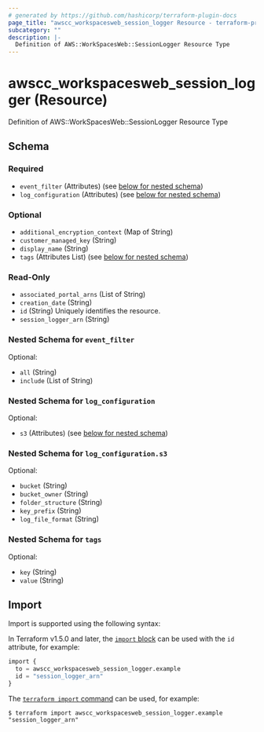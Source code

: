 ```yaml
---
# generated by https://github.com/hashicorp/terraform-plugin-docs
page_title: "awscc_workspacesweb_session_logger Resource - terraform-provider-awscc"
subcategory: ""
description: |-
  Definition of AWS::WorkSpacesWeb::SessionLogger Resource Type
---
```


# awscc_workspacesweb_session_logger (Resource)

Definition of AWS::WorkSpacesWeb::SessionLogger Resource Type



<!-- schema generated by tfplugindocs -->
## Schema

### Required

- `event_filter` (Attributes) (see [below for nested schema](#nestedatt--event_filter))
- `log_configuration` (Attributes) (see [below for nested schema](#nestedatt--log_configuration))

### Optional

- `additional_encryption_context` (Map of String)
- `customer_managed_key` (String)
- `display_name` (String)
- `tags` (Attributes List) (see [below for nested schema](#nestedatt--tags))

### Read-Only

- `associated_portal_arns` (List of String)
- `creation_date` (String)
- `id` (String) Uniquely identifies the resource.
- `session_logger_arn` (String)

<a id="nestedatt--event_filter"></a>
### Nested Schema for `event_filter`

Optional:

- `all` (String)
- `include` (List of String)


<a id="nestedatt--log_configuration"></a>
### Nested Schema for `log_configuration`

Optional:

- `s3` (Attributes) (see [below for nested schema](#nestedatt--log_configuration--s3))

<a id="nestedatt--log_configuration--s3"></a>
### Nested Schema for `log_configuration.s3`

Optional:

- `bucket` (String)
- `bucket_owner` (String)
- `folder_structure` (String)
- `key_prefix` (String)
- `log_file_format` (String)



<a id="nestedatt--tags"></a>
### Nested Schema for `tags`

Optional:

- `key` (String)
- `value` (String)

## Import

Import is supported using the following syntax:

In Terraform v1.5.0 and later, the [`import` block](https://developer.hashicorp.com/terraform/language/import) can be used with the `id` attribute, for example:

```terraform
import {
  to = awscc_workspacesweb_session_logger.example
  id = "session_logger_arn"
}
```

The [`terraform import` command](https://developer.hashicorp.com/terraform/cli/commands/import) can be used, for example:

```shell
$ terraform import awscc_workspacesweb_session_logger.example "session_logger_arn"
```
